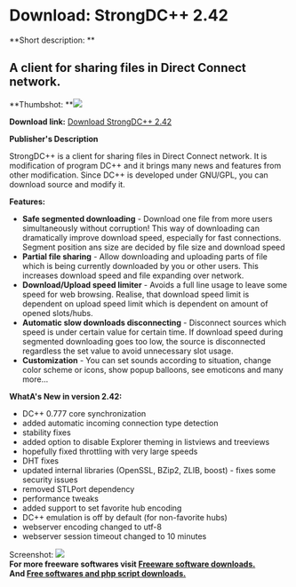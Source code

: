 # Download: StrongDC++ 2.42

**Short description: **

## A client for sharing files in Direct Connect network.

  
**Thumbshot: **![](http://www.freewarefiles.com/screenshot/strongdc2_md.gif)   
  
**Download link:** [Download StrongDC++ 2.42](http://freesoftwares.boysofts.com/StrongDC_program_21855.html)  
  

**Publisher's Description**  
  

StrongDC++ is a client for sharing files in Direct Connect network. It is
modification of program DC++ and it brings many news and features from other
modification. Since DC++ is developed under GNU/GPL, you can download source
and modify it.

**Features:**

  * **Safe segmented downloading** \- Download one file from more users simultaneously without corruption! This way of downloading can dramatically improve download speed, especially for fast connections. Segment position ans size are decided by file size and download speed 
  * **Partial file sharing** \- Allow downloading and uploading parts of file which is being currently downloaded by you or other users. This increases download speed and file expanding over network. 
  * **Download/Upload speed limiter** \- Avoids a full line usage to leave some speed for web browsing. Realise, that download speed limit is dependent on upload speed limit which is dependent on amount of opened slots/hubs. 
  * **Automatic slow downloads disconnecting** \- Disconnect sources which speed is under certain value for certain time. If download speed during segmented downloading goes too low, the source is disconnected regardless the set value to avoid unnecessary slot usage. 
  * **Customization** \- You can set sounds according to situation, change color scheme or icons, show popup balloons, see emoticons and many more... 

**WhatA's New in version 2.42:**

  * DC++ 0.777 core synchronization 
  * added automatic incoming connection type detection 
  * stability fixes 
  * added option to disable Explorer theming in listviews and treeviews 
  * hopefully fixed throttling with very large speeds 
  * DHT fixes 
  * updated internal libraries (OpenSSL, BZip2, ZLIB, boost) - fixes some security issues 
  * removed STLPort dependency 
  * performance tweaks 
  * added support to set favorite hub encoding 
  * DC++ emulation is off by default (for non-favorite hubs) 
  * webserver encoding changed to utf-8 
  * webserver session timeout changed to 10 minutes 

  
  
Screenshot: ![](http://www.freewarefiles.com/screenshot/strongdc2.gif)  
**For more freeware softwares visit [Freeware software downloads.](http://freesoftwares.boysofts.com/)**   
**And [Free softwares and php script downloads.](http://www.boysofts.com/)**

